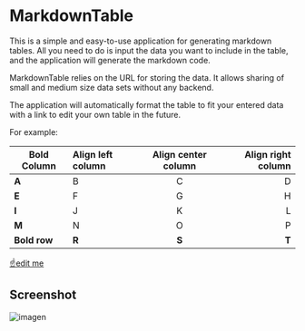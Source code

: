 # MarkdownTable

This is a simple and easy-to-use application for generating markdown tables. All you need to do is input the data you want to include in the table, and the application will generate the markdown code.

MarkdownTable relies on the URL for storing the data. It allows sharing of small and medium size data sets without any backend.

The application will automatically format the table to fit your entered data with a link to edit your own table in the future.


For example:

| **Bold Column** | Align left column | Align center column | Align right column | 
| ---             | :---              | :---:               | ---:               | 
| **A**           | B                 | C                   | D                  | 
| **E**           | F                 | G                   | H                  | 
| **I**           | J                 | K                   | L                  | 
| **M**           | N                 | O                   | P                  | 
| **Bold row**    | **R**             | **S**               | **T**              | 

[☝️edit me](https://markdowntable.jose.gr/?table=N4Igxg9gNgziBcoAMDQCNoBMEBcBOArgKYC+ANCAIyogCGUAlgOYB2CIURAZjiOSACYa9Zm3jgiLHETx8KAZmGNW7PMwAWvEvzwQA7nEQgArDQxRs8fMW0UwRKLFT9MtHLQQBtTyABCWAAIAYWgCAFs2CgBBZRYAzh4AyChwyJAY0STJaTwk0IiQaNiAtSZNPJSCgF0yHyjCvwaghoAREBqfAFEGgDEGgHEGgAl22pAASQaAKQaAaQaAGVGfAFkGgDkGgHkGgAVlv0DdPQaAJQaAZQaAFXaqkiA&v=0)


## Screenshot

![imagen](https://user-images.githubusercontent.com/16633/184510713-b0042d8d-8866-48da-95a7-9c4cbb99753b.png)
